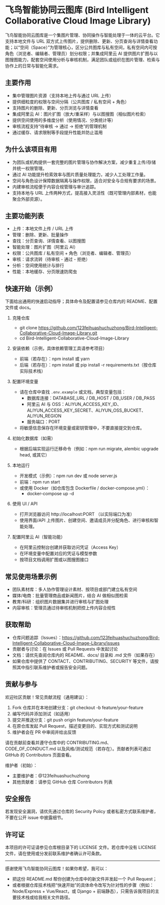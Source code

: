 # 飞鸟智能协同云图库 (Bird Intelligent Collaborative Cloud Image Library)

飞鸟智能协同云图库是一个集图片管理、协同操作与智能处理于一体的云平台。它支持本地文件与 URL 双方式上传图片，提供删除、更新、分页查询与详情查看功能；以“空间（Space）”为管理核心，区分公共图库与私有空间，私有空间内可按角色（浏览者、编辑者、管理员）划分权限；并集成阿里云 AI 提供图片扩图与以图搜图能力，配套空间使用分析与审核机制，满足团队或组织在图片管理、检索与协作上的日常与智能化需求。

## 主要作用
- 集中管理图片资源（支持本地上传与通过 URL 上传）
- 提供细粒度的权限与空间分隔（公共图库 / 私有空间 + 角色）
- 支持图片的删除、更新、分页浏览与详情查看
- 集成阿里云 AI：图片扩图（放大/重采样）与以图搜图（相似图片检索）
- 提供空间使用的多维度分析（使用情况、分类统计等）
- 审核流程支持“待审核 → 通过 → 拒绝”的管理机制
- 通过缓存、请求限制等手段提升性能并防止滥用

## 为什么该项目有用
- 为团队或机构提供一套完整的图片管理与协作解决方案，减少重复上传/存储并统一权限管理。
- 通过 AI 功能提升检索效率与图片质量处理能力，减少人工处理工作量。
- 空间与角色设计保障数据隔离与操作权限，适合对安全与合规有要求的场景。
- 内建审核流程便于内容合规管理与审计追踪。
- 支持本地与 URL 上传两种方式，提高接入灵活性（既可管理内部素材，也能聚合外部资源）。

## 主要功能列表
- 上传：本地文件上传 / URL 上传
- 管理：删除、更新、批量操作
- 查找：分页查询、详情查看、以图搜图
- 智能处理：图片扩图（阿里云 AI）
- 权限：公共图库 / 私有空间 + 角色（浏览者、编辑者、管理员）
- 审核：请求流转（待审核 - 通过 - 拒绝）
- 分析：空间使用统计与排行
- 性能：本地缓存、分页限速防爬虫

## 快速开始（示例）
下面给出通用的快速启动指导；具体命令及配置请参见仓库内的 README、配置文件或 docs。

1. 克隆仓库
   - git clone https://github.com/123feihuashuchuzhong/Bird-Intelligent-Collaborative-Cloud-Image-Library.git
   - cd Bird-Intelligent-Collaborative-Cloud-Image-Library

2. 安装依赖（示例，具体依赖管理工具请参考项目）
   - 前端（若存在）：npm install 或 yarn
   - 后端（若存在）：npm install 或 pip install -r requirements.txt（按仓库实际技术栈）

3. 配置环境变量
   - 请在仓库中查找 `.env.example` 或文档，典型变量包括：
     - 数据库连接：DATABASE_URL / DB_HOST / DB_USER / DB_PASS
     - 阿里云 AI 与 OSS：ALIYUN_ACCESS_KEY_ID、ALIYUN_ACCESS_KEY_SECRET、ALIYUN_OSS_BUCKET、ALIYUN_REGION
     - 服务端口：PORT
   - 将敏感信息保存在环境变量或密钥管理中，不要直接提交到仓库。

4. 初始化数据库（如需）
   - 根据后端实现运行迁移命令（例如：npm run migrate, alembic upgrade head, 或其它）

5. 本地运行
   - 开发模式（示例）：npm run dev 或 node server.js
   - 前端：npm run start
   - 或使用 Docker（如仓库包含 Dockerfile / docker-compose.yml）：
     - docker-compose up -d

6. 使用 UI / API
   - 打开浏览器访问 http://localhost:PORT （以实际端口为准）
   - 使用界面/API 上传图片、创建空间、邀请成员并分配角色、进行审核和智能处理。

7. 配置阿里云 AI（智能功能）
   - 在阿里云控制台创建并获取访问凭证（Access Key）
   - 在环境变量中配置对应的凭证与模型参数
   - 按项目文档调用扩图或以图搜图接口

## 常见使用场景示例
- 团队素材库：多人协作管理设计素材、按项目或部门建立私有空间
- 媒体/电商：批量管理商品或新闻图片，结合 AI 做相似图检索
- 教育/科研：组织图片数据集并进行审核与扩图处理
- 内容审核：管理员通过待审核机制把控上传内容合规性

## 获取帮助
- 仓库问题追踪（Issues）：https://github.com/123feihuashuchuzhong/Bird-Intelligent-Collaborative-Cloud-Image-Library/issues
- 贡献者与讨论：在 Issues 或 Pull Requests 中发起讨论
- 文档：请优先查阅仓库内的 README、docs/ 目录和 .md 文件（如果存在）
- 如果仓库中提供了 CONTACT、CONTRIBUTING、SECURITY 等文件，请按照其中指引联系维护者或报告安全问题。

## 贡献与参与
欢迎社区贡献！常见贡献流程（通用建议）：
1. Fork 仓库并在本地创建分支：git checkout -b feature/your-feature
2. 编写代码并添加测试（如适用）
3. 提交并推送分支：git push origin feature/your-feature
4. 在原仓库发起 Pull Request，描述变更目的、实现方式和测试说明
5. 维护者会在 PR 中审阅并给出反馈

请在贡献前查看并遵守仓库中的 CONTRIBUTING.md、CODE_OF_CONDUCT.md 以及风格/测试规范（若存在）。贡献者列表可通过 GitHub 的 Contributors 页面查看。

维护者（初始）：
- 主要维护者：@123feihuashuchuzhong
- 其他贡献者：请参见 GitHub 仓库 Contributors 列表

## 安全报告
若发现安全漏洞，请优先通过仓库的 Security Policy 或者私密方式联系维护者，不要在公开 issue 中披露细节。

## 许可证
本项目的许可证请参见仓库根目录下的 LICENSE 文件。若仓库中没有 LICENSE 文件，请在使用或分发前联系维护者确认许可条款。

---

感谢使用飞鸟智能协同云图库！如果你希望，我可以：
- 把这份 README.md 帮你创建为仓库中的新文件并发起一个 Pull Request；
- 或者根据仓库技术栈把“快速开始”的具体命令改写为针对性的步骤（例如：Node/Express + Vue/React，或 Django + 前端静态），只需告诉我项目的主要技术栈或给我相关文件路径。
